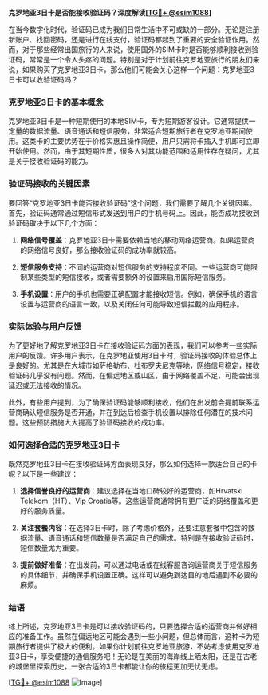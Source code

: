 **克罗地亚3日卡是否能接收验证码？深度解读[[TG💪+ @esim1088](https://t.me/s/esim1088)]**

在当今数字化时代，验证码已成为我们日常生活中不可或缺的一部分。无论是注册新账户、找回密码，还是进行在线支付，验证码都起到了重要的安全验证作用。然而，对于那些经常出国旅行的人来说，使用国外的SIM卡时是否能够顺利接收到验证码，常常是一个令人头疼的问题。特别是对于计划前往克罗地亚旅行的朋友们来说，如果购买了克罗地亚3日卡，那么他们可能会关心这样一个问题：克罗地亚3日卡可以收验证码吗？

### 克罗地亚3日卡的基本概念

克罗地亚3日卡是一种短期使用的本地SIM卡，专为短期游客设计。它通常提供一定量的数据流量、语音通话和短信服务，非常适合短期旅行者在克罗地亚期间使用。这类卡的主要优势在于价格实惠且操作简便，用户只需将卡插入手机即可立即开始使用。然而，由于其短期性质，很多人对其功能范围和适用性存在疑问，尤其是关于接收验证码的能力。

### 验证码接收的关键因素

要回答“克罗地亚3日卡能否接收验证码”这个问题，我们需要了解几个关键因素。首先，验证码通常通过短信形式发送到用户的手机号码上。因此，能否成功接收到验证码取决于以下几个方面：

1. **网络信号覆盖**：克罗地亚3日卡需要依赖当地的移动网络运营商。如果运营商的网络信号良好，那么接收验证码的成功率就较高。
   
2. **短信服务支持**：不同的运营商对短信服务的支持程度不同。一些运营商可能限制某些类型的短信接收，或者需要额外的设置来启用国际短信服务。

3. **手机设置**：用户的手机也需要正确配置才能接收短信。例如，确保手机的语言设置与运营商的语言一致，以及关闭任何可能导致短信拦截的应用程序。

### 实际体验与用户反馈

为了更好地了解克罗地亚3日卡在接收验证码方面的表现，我们可以参考一些实际用户的反馈。许多用户表示，在克罗地亚使用3日卡时，验证码接收的体验总体上是良好的。尤其是在大城市如萨格勒布、杜布罗夫尼克等地，网络信号稳定，接收验证码几乎没有问题。然而，在偏远地区或山区，由于网络覆盖不足，可能会出现延迟或无法接收的情况。

此外，有些用户提到，为了确保验证码能够顺利接收，他们在出发前会提前联系运营商确认短信服务是否开通，并在到达后检查手机设置以排除任何潜在的技术问题。这些预防措施大大提高了验证码接收的成功率。

### 如何选择合适的克罗地亚3日卡

既然克罗地亚3日卡在接收验证码方面表现良好，那么如何选择一款适合自己的卡呢？以下是一些建议：

1. **选择信誉良好的运营商**：建议选择在当地口碑较好的运营商，如Hrvatski Telekom（HT）、Vip Croatia等。这些运营商通常拥有更广泛的网络覆盖和更好的服务质量。

2. **关注套餐内容**：在选择3日卡时，除了考虑价格外，还要注意套餐中包含的数据流量、语音通话和短信数量是否满足自己的需求。特别是在接收验证码时，短信数量尤为重要。

3. **提前做好准备**：在出发前，可以通过电话或在线客服咨询运营商关于短信服务的具体细节，并确保手机设置正确。这样可以避免到达目的地后遇到不必要的麻烦。

### 结语

综上所述，克罗地亚3日卡是可以接收验证码的，只要选择合适的运营商并做好相应的准备工作。虽然在偏远地区可能会遇到一些小问题，但总体而言，这种卡为短期旅行者提供了极大的便利。如果你计划前往克罗地亚旅游，不妨考虑使用克罗地亚3日卡，享受便捷的通信服务吧！无论是在美丽的海岸线上晒太阳，还是在古老的城堡里探索历史，一张合适的3日卡都能让你的旅程更加无忧无虑。

[[TG💪+ @esim1088](https://t.me/s/esim1088) ![Image](https://i.postimg.cc/4NQfJmqS/Snipaste-2025-05-13-00-14-12.png)]